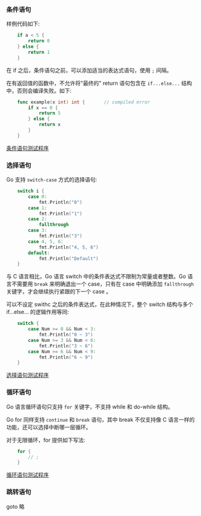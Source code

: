 
### 条件语句

样例代码如下:
```go
    if a < 5 {
        return 0
    } else {
        return 1
    }
```
在 if 之后，条件语句之前，可以添加适当的表达式语句，使用 `;` 间隔。

在有返回值的函数中，不允许将"最终的" return 语句包含在 `if...else...` 结构中，否则会编译失败。如下:
```go
    func example(x int) int {       // compiled error
        if x == 0 {
            return 5
        } else {
            return x
        }
    }
```

[条件语句测试程序](t/04_if.go)


### 选择语句

Go 支持 `switch-case` 方式的选择语句:
```go
    switch i {
        case 0:
            fmt.Println("0")
        case 1:
            fmt.Println("1")
        case 2:
            fallthrough
        case 3:
            fmt.Println("3")
        case 4, 5, 6:
            fmt.Println("4, 5, 6")
        default:
            fmt.Println("Default")
    }
```
与 C 语言相比，Go 语言 switch 中的条件表达式不限制为常量或者整数。Go 语言不需要用 `break` 来明确退出一个 case，只有在 case 中明确添加 `fallthrough` 关键字，才会继续执行紧跟的下一个 case 。

可以不设定 swithc 之后的条件表达式，在此种情况下，整个 switch 结构与多个 if...else... 的逻辑作用等同:
```go
    switch {
        case Num >= 0 && Num < 3:
            fmt.Println("0 ~ 3")
        case Num >= 3 && Num < 6:
            fmt.Println("3 ~ 6")
        case Num >= 6 && Num < 9:
            fmt.Println("6 ~ 9")
    }
```

[选择语句测试程序](t/04_switch.go)


### 循环语句

Go 语言循环语句只支持 `for` 关键字，不支持 while 和 do-while 结构。

Go for 同样支持 `continue` 和 `break` 语句，其中 break 不仅支持像 C 语言一样的功能，还可以选择中断哪一层循环。

对于无限循环，for 提供如下写法:
```go
    for {
        // ;
    }
```

[循环语句测试程序](t/04_for.go)


### 跳转语句

goto 略
